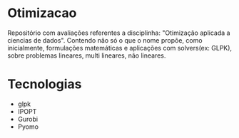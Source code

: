 # Otimizacao

Repositório com avaliações referentes a disciplinha: "Otimização aplicada a ciencias de dados". Contendo não só o que o nome propõe, como inicialmente, formulações matemáticas e aplicações com solvers(ex: GLPK), sobre problemas lineares, multi lineares, não lineares.

# Tecnologias

- glpk
- IPOPT
- Gurobi
- Pyomo

# 
